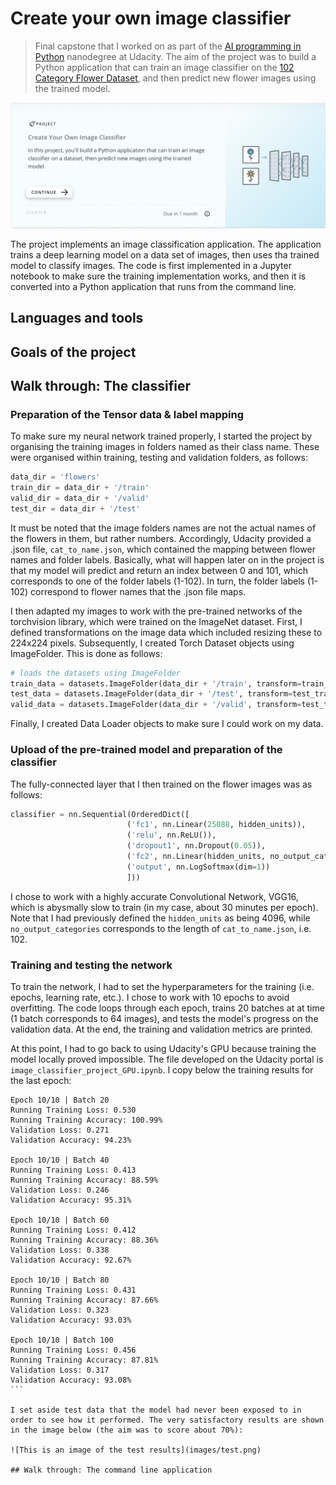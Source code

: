 # Create your own image classifier

> Final capstone that I worked on as part of the [AI programming in Python](https://www.udacity.com/course/ai-programming-python-nanodegree--nd089) nanodegree at Udacity. The aim of the project was to build a Python application that can train an image classifier on the [102 Category Flower Dataset](https://www.robots.ox.ac.uk/~vgg/data/flowers/102/index.html), and then predict new flower images using the trained model.

![This is an image taken from the Udacity website](images/header.png)

The project implements an image classification application. The application trains a deep learning model on a data set of images, then uses tha trained model to classify images. The code is first implemented in a Jupyter notebook to make sure the training implementation works, and then it is converted into a Python application that runs from the command line.

## Languages and tools

## Goals of the project

## Walk through: The classifier

### Preparation of the Tensor data & label mapping

To make sure my neural network trained properly, I started the project by organising the training images in folders named as their class name. These were organised within training, testing and validation folders, as follows:

```python
data_dir = 'flowers'
train_dir = data_dir + '/train'
valid_dir = data_dir + '/valid'
test_dir = data_dir + '/test'
```

It must be noted that the image folders names are not the actual names of the flowers in them, but rather numbers. Accordingly, Udacity provided a .json file, `cat_to_name.json`, which contained the mapping between flower names and folder labels. Basically, what will happen later on in the project is that my model will predict and return an index between 0 and 101, which corresponds to one of the folder labels (1-102). In turn, the folder labels (1-102) correspond to flower names that the .json file maps.

I then adapted my images to work with the pre-trained networks of the torchvision library, which were trained on the ImageNet dataset. First, I defined transformations on the image data which included resizing these to 224x224 pixels. Subsequently, I created Torch Dataset objects using ImageFolder. This is done as follows:

```python
# loads the datasets using ImageFolder
train_data = datasets.ImageFolder(data_dir + '/train', transform=train_transforms)
test_data = datasets.ImageFolder(data_dir + '/test', transform=test_transforms)
valid_data = datasets.ImageFolder(data_dir + '/valid', transform=test_transforms)
```

Finally, I created Data Loader objects to make sure I could work on my data. 

### Upload of the pre-trained model and preparation of the classifier

The fully-connected layer that I then trained on the flower images was as follows:

```python
classifier = nn.Sequential(OrderedDict([
                          ('fc1', nn.Linear(25088, hidden_units)),
                          ('relu', nn.ReLU()),
                          ('dropout1', nn.Dropout(0.05)),
                          ('fc2', nn.Linear(hidden_units, no_output_categories)),
                          ('output', nn.LogSoftmax(dim=1))
                          ]))
```

I chose to work with a highly accurate Convolutional Network, VGG16, which is abysmally slow to train (in my case, about 30 minutes per epoch). Note that I had previously defined the `hidden_units` as being 4096, while `no_output_categories` corresponds to the length of `cat_to_name.json`, i.e. 102.

### Training and testing the network

To train the network, I had to set the hyperparameters for the training (i.e. epochs, learning rate, etc.). I chose to work with 10 epochs to avoid overfitting. The code loops through each epoch, trains 20 batches at at time (1 batch corresponds to 64 images), and tests the model's progress on the validation data. At the end, the training and validation metrics are printed.

At this point, I had to go back to using Udacity's GPU because training the model locally proved impossible. The file developed on the Udacity portal is `image_classifier_project_GPU.ipynb`. I copy below the training results for the last epoch:

````
Epoch 10/10 | Batch 20
Running Training Loss: 0.530
Running Training Accuracy: 100.99%
Validation Loss: 0.271
Validation Accuracy: 94.23%

Epoch 10/10 | Batch 40
Running Training Loss: 0.413
Running Training Accuracy: 88.59%
Validation Loss: 0.246
Validation Accuracy: 95.31%

Epoch 10/10 | Batch 60
Running Training Loss: 0.412
Running Training Accuracy: 88.36%
Validation Loss: 0.338
Validation Accuracy: 92.67%

Epoch 10/10 | Batch 80
Running Training Loss: 0.431
Running Training Accuracy: 87.66%
Validation Loss: 0.323
Validation Accuracy: 93.03%

Epoch 10/10 | Batch 100
Running Training Loss: 0.456
Running Training Accuracy: 87.81%
Validation Loss: 0.317
Validation Accuracy: 93.08%
```

I set aside test data that the model had never been exposed to in order to see how it performed. The very satisfactory results are shown in the image below (the aim was to score about 70%):

![This is an image of the test results](images/test.png)

## Walk through: The command line application

